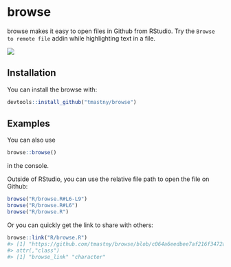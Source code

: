 
<!-- README.md is generated from README.Rmd. Please edit that file -->

# browse

<!-- badges: start -->

<!-- badges: end -->

browse makes it easy to open files in Github from RStudio. Try the
`Browse to remote file` addin while highlighting text in a file.

![](browse.gif)

## Installation

You can install the browse with:

``` r
devtools::install_github("tmastny/browse")
```

## Examples

You can also use

``` r
browse::browse()
```

in the console.

Outside of RStudio, you can use the relative file path to open the file
on Github:

``` r
browse("R/browse.R#L6-L9")
browse("R/browse.R#L6")
browse("R/browse.R")
```

Or you can quickly get the link to share with others:

``` r
browse::link("R/browse.R")
#> [1] "https://github.com/tmastny/browse/blob/c064a6eedbee7af216f3472a97eeb8b2c3afeff6/R/browse.R"
#> attr(,"class")
#> [1] "browse_link" "character"
```
